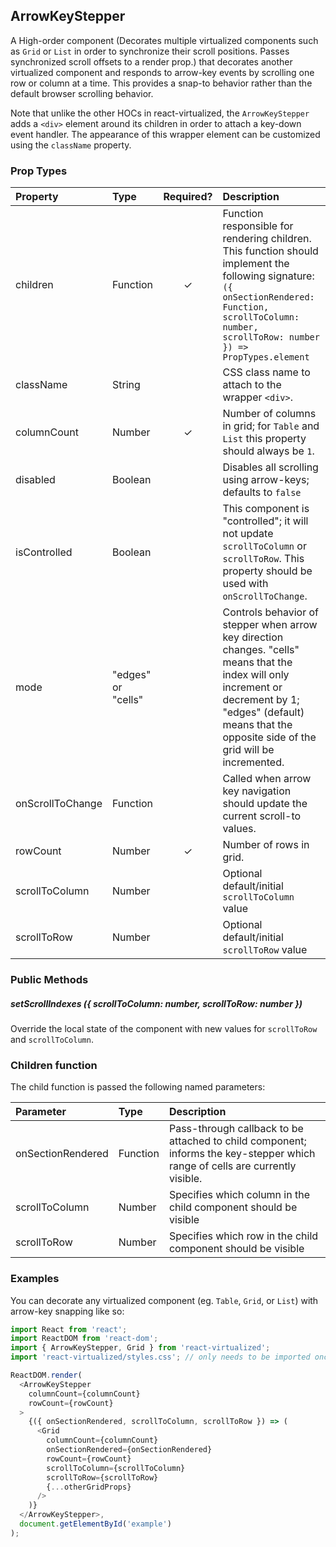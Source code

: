 ArrowKeyStepper
---------------

A High-order component (Decorates multiple virtualized components such as `Grid` or `List` in order to synchronize their scroll positions. Passes synchronized scroll offsets to a render prop.) that decorates another virtualized component and responds to arrow-key events by scrolling one row or column at a time.
This provides a snap-to behavior rather than the default browser scrolling behavior.

Note that unlike the other HOCs in react-virtualized, the `ArrowKeyStepper` adds a `<div>` element around its children in order to attach a key-down event handler.
The appearance of this wrapper element can be customized using the `className` property.

### Prop Types
| Property         | Type               | Required? | Description                                                                                                                                                                                                        |
| :--------------- | :----------------- | :-------: | :----------------------------------------------------------------------------------------------------------------------------------------------------------------------------------------------------------------- |
| children         | Function           | ✓         | Function responsible for rendering children. This function should implement the following signature: `({ onSectionRendered: Function, scrollToColumn: number, scrollToRow: number }) => PropTypes.element`         |
| className        | String             |           | CSS class name to attach to the wrapper `<div>`.                                                                                                                                                                   |
| columnCount      | Number             | ✓         | Number of columns in grid; for `Table` and `List` this property should always be `1`.                                                                                                                              |
| disabled         | Boolean            |           | Disables all scrolling using arrow-keys; defaults to `false`                                                                                                                                                       |
| isControlled     | Boolean            |           | This component is "controlled"; it will not update `scrollToColumn` or `scrollToRow`. This property should be used with `onScrollToChange`.                                                                        |
| mode             | "edges" or "cells" |           | Controls behavior of stepper when arrow key direction changes. "cells" means that the index will only increment or decrement by 1; "edges" (default) means that the opposite side of the grid will be incremented. |
| onScrollToChange | Function           |           | Called when arrow key navigation should update the current scroll-to values.                                                                                                                                       |
| rowCount         | Number             | ✓         | Number of rows in grid.                                                                                                                                                                                            |
| scrollToColumn   | Number             |           | Optional default/initial `scrollToColumn` value                                                                                                                                                                    |
| scrollToRow      | Number             |           | Optional default/initial `scrollToRow` value                                                                                                                                                                       |

### Public Methods

##### setScrollIndexes ({ scrollToColumn: number, scrollToRow: number })
Override the local state of the component with new values for `scrollToRow` and `scrollToColumn`.

### Children function

The child function is passed the following named parameters:

| Parameter         | Type     | Description                                                                                                                  |
| :---------------- | :------- | :--------------------------------------------------------------------------------------------------------------------------- |
| onSectionRendered | Function | Pass-through callback to be attached to child component; informs the key-stepper which range of cells are currently visible. |
| scrollToColumn    | Number   | Specifies which column in the child component should be visible                                                              |
| scrollToRow       | Number   | Specifies which row in the child component should be visible                                                                 |

### Examples

You can decorate any virtualized component (eg. `Table`, `Grid`, or `List`) with arrow-key snapping like so:

```javascript
import React from 'react';
import ReactDOM from 'react-dom';
import { ArrowKeyStepper, Grid } from 'react-virtualized';
import 'react-virtualized/styles.css'; // only needs to be imported once

ReactDOM.render(
  <ArrowKeyStepper
    columnCount={columnCount}
    rowCount={rowCount}
  >
    {({ onSectionRendered, scrollToColumn, scrollToRow }) => (
      <Grid
        columnCount={columnCount}
        onSectionRendered={onSectionRendered}
        rowCount={rowCount}
        scrollToColumn={scrollToColumn}
        scrollToRow={scrollToRow}
        {...otherGridProps}
      />
    )}
  </ArrowKeyStepper>,
  document.getElementById('example')
);
```
